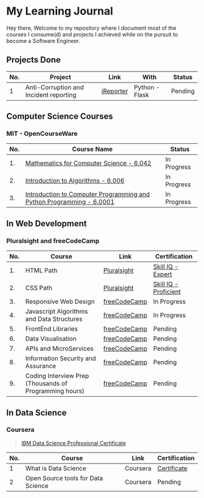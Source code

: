# My Learning Journal

Hey there, Welcome to my repository where I document most of the courses I consume(d) and projects I achieved while on the pursuit to
become a Software Engineer.

## Projects Done
| No. | Project | Link | With | Status |
|-----|---------|------|------|--------|
| 1 | Anti-Corruption and Incident reporting | [iReporter](https://johndoddy.github.io/iReporter/) | Python - Flask | Pending |

## Computer Science Courses

### MIT - OpenCourseWare

| No. | Course Name | Status |
|-----|-------------|--------|
| 1. | [Mathematics for Computer Science - 6.042](https://ocw.mit.edu/courses/electrical-engineering-and-computer-science/6-042j-mathematics-for-computer-science-fall-2010/video-lectures/) | In Progress |
| 2. | [Introduction to Algorithms - 6.006](https://ocw.mit.edu/courses/electrical-engineering-and-computer-science/6-042j-mathematics-for-computer-science-fall-2010/video-lectures/) | In Progress |
| 3. | [Introduction to Computer Programming and Python Programming - 6.0001](https://ocw.mit.edu/courses/electrical-engineering-and-computer-science/6-0001-introduction-to-computer-science-and-programming-in-python-fall-2016/lecture-videos/) | In Progress |

## In Web Development

### Pluralsight and freeCodeCamp

| No. | Course | Link | Certification |
|-----|--------|------|---------------|
| 1. | HTML Path | [Pluralsight](https://www.pluralsight.com/) | [Skill IQ - Expert](https://app.pluralsight.com/profile/JohnDoddy) |
| 2. | CSS Path | [Pluralsight](https://www.pluralsight.com/) | [Skill IQ - Proficient](https://app.pluralsight.com/profile/JohnDoddy) |
| 3. | Responsive Web Design | [freeCodeCamp](https://www.freecodecamp.org/) | In Progress |
| 4. | Javascript Algorithms and Data Structures | [freeCodeCamp](https://www.freecodecamp.org/) | In Progress |
| 5. | FrontEnd Libraries | [freeCodeCamp](https://www.freecodecamp.org/) | Pending |
| 6. | Data Visualisation | [freeCodeCamp](https://www.freecodecamp.org/) | Pending |
| 7. | APIs and MicroServices | [freeCodeCamp](https://www.freecodecamp.org/) | Pending |
| 8. | Information Security and Assurance | [freeCodeCamp](https://www.freecodecamp.org/) | Pending |
| 9. | Coding Interview Prep (Thousands of Programming hours) | [freeCodeCamp](https://www.freecodecamp.org/) | Pending |


## In Data Science

### Coursera
> [IBM Data Science Professional Certificate](https://www.coursera.org/specializations/ibm-data-science-professional-certificate)

| No. | Course | Link | Certification |
|-----|--------|------|---------------|
| 1 | What is Data Science | Coursera | [Certificate](https://www.coursera.org/account/accomplishments/certificate/ZTLPPAQ9RW2P) |
| 2 | Open Source tools for Data Science | Coursera | Pending |
 

